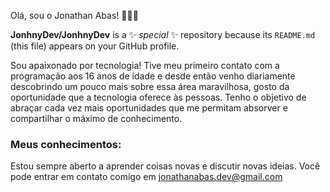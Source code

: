 Olá, sou o Jonathan Abas! 👨🏻‍💻

**JonhnyDev/JonhnyDev** is a ✨ _special_ ✨ repository because its `README.md` (this file) appears on your GitHub profile.

Sou apaixonado por tecnologia! Tive meu primeiro contato com a programação aos 16 anos de idade e desde então venho diariamente descobrindo um pouco mais sobre essa área maravilhosa, gosto da oportunidade que a tecnologia oferece às pessoas. Tenho o objetivo de abraçar cada vez mais oportunidades que me permitam absorver e compartilhar o máximo de conhecimento.

### Meus conhecimentos: 



Estou sempre aberto a aprender coisas novas e discutir novas ideias. Você pode entrar em contato comigo em jonathanabas.dev@gmail.com
